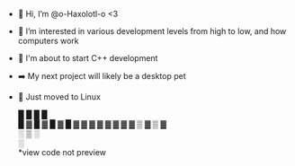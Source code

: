- 👋 Hi, I’m @o-Haxolotl-o <3
- 🩷 I’m interested in various development levels from high to low, and how computers work
- 🌱 I'm about to start C++ development
- ➡️ My next project will likely be a desktop pet
- 🐧 Just moved to Linux

  █ █   █ █  
█ ▓ █ ▓ █ ▓ █
▓ ▓ ▓ ▓ ▓ ▓ ▓
  ▓ ▒ ▓ ▒ ▓  
    ░ ▒ ░    
      ░      
*view code not preview
